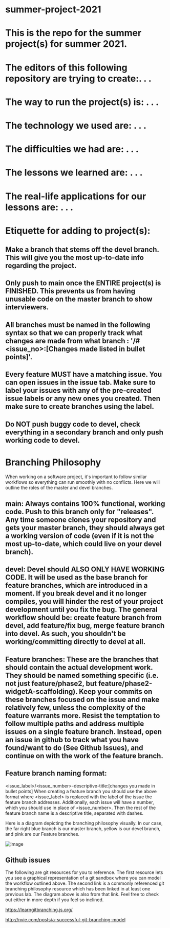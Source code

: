 # summer-project-2021

# This is the repo for the summer project(s) for summer 2021.

# The editors of this following repository are trying to create:. . .

# The way to run the project(s) is: . . .

# The technology we used are: . . . 

# The difficulties we had are: . . . 

# The lessons we learned are: . . .

# The real-life applications for our lessons are: . . .

# Etiquette for adding to project(s): 
## Make a branch that stems off the devel branch. This will give you the most up-to-date info regarding the project. 
## Only push to main once the ENTIRE project(s) is FINISHED. This prevents us from having unusable code on the master branch to show interviewers.
## All branches must be named in the following syntax so that we can properly track what changes are made from what branch : '<Issue-label>/#<issue_no>:[Changes made listed in bullet points]'.
## Every feature MUST have a matching issue. You can open issues in the issue tab. Make sure to label your issues with any of the pre-created issue labels or any new ones you created. Then make sure to create branches using the label.
## Do NOT push buggy code to devel, check everything in a secondary branch and only push working code to devel. 
                                     
 # Branching Philosophy
When working on a software project, it's important to follow similar workflows so everything can run smoothly with no conflicts. Here we will outline the roles of the master and devel branches.

## main: Always contains 100% functional, working code. Push to this branch only for "releases". Any time someone clones your repository and gets your master branch, they should always get a working version of code (even if it is not the most up-to-date, which could live on your devel branch). 

## devel: Devel should ALSO ONLY HAVE WORKING CODE. It will be used as the base branch for feature branches, which are introduced in a moment. If you break devel and it no longer compiles, you will hinder the rest of your project development until you fix the bug. The general workflow should be: create feature branch from devel, add feature/fix bug, merge feature branch into devel. As such, you shouldn't be working/committing directly to devel at all.

## Feature branches: These are the branches that should contain the actual development work. They should be named something specific (i.e. not just feature/phase2, but feature/phase2-widgetA-scaffolding). Keep your commits on these branches focused on the issue and make relatively few, unless the complexity of the feature warrants more. Resist the temptation to follow multiple paths and address multiple issues on a single feature branch. Instead, open an issue in github to track what you have found/want to do (See Github Issues), and continue on with the work of the feature branch.

## Feature branch naming format:
<issue_label>/<issue_number>-descriptive-title:[changes you made in bullet points]
When creating a feature branch you should use the above format where <issue_label> is replaced with the label of the issue the feature branch addresses. Additionally, each issue will have a number, which you should use in place of <issue_number>. Then the rest of the feature branch name is a descriptive title, separated with dashes.

Here is a diagram depicting the branching philosophy visually. In our case, the far right blue branch is our master branch, yellow is our devel branch, and pink are our Feature branches.

![image](https://user-images.githubusercontent.com/44474898/118415096-fa2ee580-b66d-11eb-8218-508154cef054.png)


## Github issues

The following are git resources for you to reference. The first resource lets you see a graphical representation of a git sandbox where you can model the workflow outlined above. The second link is a commonly referenced git branching philosophy resource which has been linked in at least one previous lab. The diagram above is also from that link. Feel free to check out either in more depth if you feel so inclined.

https://learngitbranching.js.org/

http://nvie.com/posts/a-successful-git-branching-model


